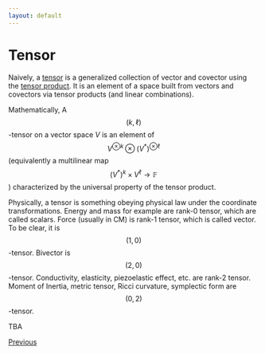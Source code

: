 ```yaml
---
layout: default
---
```


# Tensor

Naively, a [tensor](https://en.wikipedia.org/wiki/Tensor) is a generalized collection of vector and covector using the [tensor product](https://en.wikipedia.org/wiki/Tensor_product). It is an element of a space built from vectors and covectors via tensor products (and linear combinations).

Mathematically, A $$(k,\ell)$$-tensor on a vector space $V$ is an element of $$V^{\otimes k}\otimes (V^*)^{\otimes \ell}$$ (equivalently a multilinear map $$(V^*)^k\times V^\ell\to\mathbb{F}$$) characterized by the universal property of the tensor product.


Physically, a tensor is something obeying physical law under the coordinate transformations.
Energy and mass for example are rank-0 tensor, which are called scalars. Force (usually in CM) is rank-1 tensor, which is called vector. To be clear, it is $$(1, 0)$$-tensor. Bivector is $$(2,0)$$-tensor. Conductivity, elasticity, piezoelastic effect, etc. are rank-2 tensor. Moment of Inertia, metric tensor, Ricci curvature, symplectic form are $$(0,2)$$-tensor.


TBA

<div class="pagination">
  <a href="{{ 'Phys/Phys_content.html' | relative_url }}" class="prev-button">Previous</a>
</div>